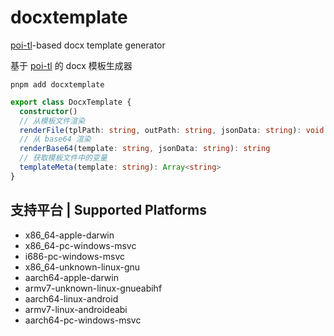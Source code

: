 # docxtemplate

[poi-tl](https://github.com/Sayi/poi-tl)-based docx template generator

基于 [poi-tl](https://github.com/Sayi/poi-tl) 的 docx 模板生成器

```
pnpm add docxtemplate
```

```ts
export class DocxTemplate {
  constructor()
  // 从模板文件渲染  
  renderFile(tplPath: string, outPath: string, jsonData: string): void
  // 从 base64 渲染  
  renderBase64(template: string, jsonData: string): string
  // 获取模板文件中的变量  
  templateMeta(template: string): Array<string>
}
```

## 支持平台 | Supported Platforms

 - x86_64-apple-darwin
 - x86_64-pc-windows-msvc
 - i686-pc-windows-msvc
 - x86_64-unknown-linux-gnu
 - aarch64-apple-darwin
 - armv7-unknown-linux-gnueabihf
 - aarch64-linux-android
 - armv7-linux-androideabi
 - aarch64-pc-windows-msvc
